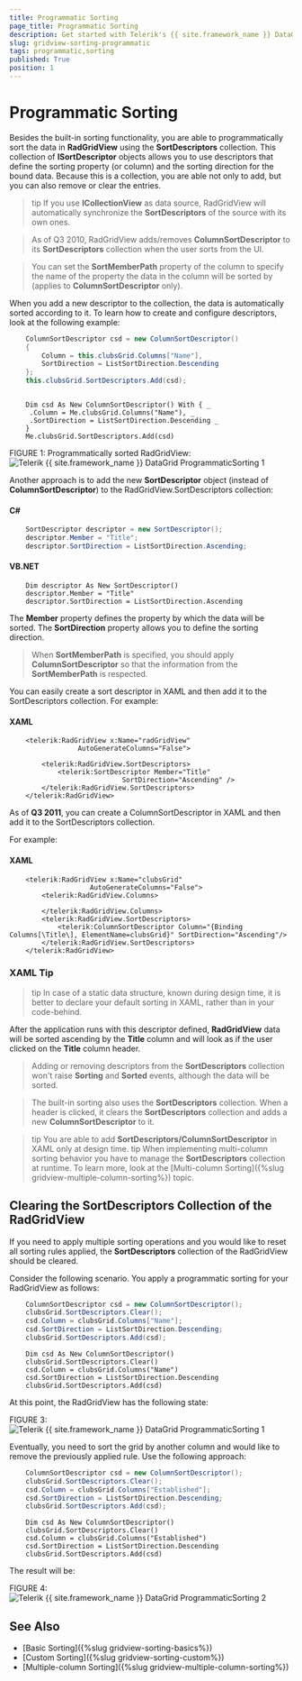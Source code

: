 ```yaml
---
title: Programmatic Sorting
page_title: Programmatic Sorting
description: Get started with Telerik's {{ site.framework_name }} DataGrid and learn how to sort data programmatically using the SortDescriptors collection.
slug: gridview-sorting-programmatic
tags: programmatic,sorting
published: True
position: 1
---
```


# Programmatic Sorting

Besides the built-in sorting functionality, you are able to programmatically sort the data in __RadGridView__ using the __SortDescriptors__ collection. This collection of __ISortDescriptor__ objects allows you to use descriptors that define the sorting property (or column) and the sorting direction for the bound data. Because this is a collection, you are able not only to add, but you can also remove or clear the entries.
    
>tip If you use __ICollectionView__ as data source, RadGridView will automatically synchronize the __SortDescriptors__ of the source with its own ones.

>As of Q3 2010, RadGridView adds/removes __ColumnSortDescriptor__ to its __SortDescriptors__ collection when the user sorts from the UI.

>You can set the __SortMemberPath__ property of the column to specify the name of the property the data in the column will be sorted by (applies to __ColumnSortDescriptor__ only).

When you add a new descriptor to the collection, the data is automatically sorted according to it. To learn how to create and configure descriptors, look at the following example:


```C#
	ColumnSortDescriptor csd = new ColumnSortDescriptor()
	{
	    Column = this.clubsGrid.Columns["Name"],
	    SortDirection = ListSortDirection.Descending
	};
	this.clubsGrid.SortDescriptors.Add(csd);
```
```VB.NET

	Dim csd As New ColumnSortDescriptor() With { _
	 .Column = Me.clubsGrid.Columns("Name"), _
	 .SortDirection = ListSortDirection.Descending _
	}
	Me.clubsGrid.SortDescriptors.Add(csd)
```

FIGURE 1: Programmatically sorted RadGridView:
![Telerik {{ site.framework_name }} DataGrid ProgrammaticSorting 1](images/RadGridView_ProgrammaticSorting_1.png)
      
Another approach is to add the new __SortDescriptor__ object (instead of __ColumnSortDescriptor__) to the RadGridView.SortDescriptors collection:

#### __C#__
```C#
	SortDescriptor descriptor = new SortDescriptor();
	descriptor.Member = "Title";
	descriptor.SortDirection = ListSortDirection.Ascending;
```

#### __VB.NET__
```VB.NET
	Dim descriptor As New SortDescriptor()
	descriptor.Member = "Title"
	descriptor.SortDirection = ListSortDirection.Ascending
```

The __Member__ property defines the property by which the data will be sorted.
The __SortDirection__ property allows you to define the sorting direction.

>When __SortMemberPath__ is specified, you should apply __ColumnSortDescriptor__ so that the information from the __SortMemberPath__ is respected.
      
You can easily create a sort descriptor in XAML and then add it to the SortDescriptors collection.
For example:

#### __XAML__
```XAML
	<telerik:RadGridView x:Name="radGridView"
	             AutoGenerateColumns="False">
	
	    <telerik:RadGridView.SortDescriptors>
	        <telerik:SortDescriptor Member="Title"
	                        SortDirection="Ascending" />
	    </telerik:RadGridView.SortDescriptors>
	</telerik:RadGridView>
```

As of __Q3 2011__, you can create a ColumnSortDescriptor in XAML and then add it to the SortDescriptors collection.
      
For example:
#### __XAML__
```XAML
	<telerik:RadGridView x:Name="clubsGrid" 
	                AutoGenerateColumns="False">
	    <telerik:RadGridView.Columns>
	
	    </telerik:RadGridView.Columns>
	    <telerik:RadGridView.SortDescriptors>
	        <telerik:ColumnSortDescriptor Column="{Binding Columns[\Title\], ElementName=clubsGrid}" SortDirection="Ascending"/>
	    </telerik:RadGridView.SortDescriptors>
	</telerik:RadGridView>
```

### XAML Tip

>tip In case of a static data structure, known during design time, it is better to declare your default sorting in XAML, rather than in your code-behind.

After the application runs with this descriptor defined, __RadGridView__ data will be sorted ascending by the __Title__ column and will look as if the user clicked on the __Title__ column header.
        
>Adding or removing descriptors from the __SortDescriptors__ collection won't raise __Sorting__ and __Sorted__ events, although the data will be sorted.

>The built-in sorting also uses the __SortDescriptors__ collection. When a header is clicked, it clears the __SortDescriptors__ collection and adds a new __ColumnSortDescriptor__ to it.

>tip You are able to add __SortDescriptors/ColumnSortDescriptor__ in XAML only at design time. 
>tip When implementing multi-column sorting behavior you have to manage the __SortDescriptors__ collection at runtime. To learn more, look at the [Multi-column Sorting]({%slug gridview-multiple-column-sorting%}) topic.

## Clearing the SortDescriptors Collection of the RadGridView ##

If you need to apply multiple sorting operations and you would like to reset all sorting rules applied, the __SortDescriptors__ collection of the RadGridView should be cleared. 

Consider the following scenario. You apply a programmatic sorting for your RadGridView as follows:


```C#
	ColumnSortDescriptor csd = new ColumnSortDescriptor();
	clubsGrid.SortDescriptors.Clear();
	csd.Column = clubsGrid.Columns["Name"];
	csd.SortDirection = ListSortDirection.Descending;
	clubsGrid.SortDescriptors.Add(csd);
```
```VB.NET
	Dim csd As New ColumnSortDescriptor()
	clubsGrid.SortDescriptors.Clear()
	csd.Column = clubsGrid.Columns("Name")
	csd.SortDirection = ListSortDirection.Descending
	clubsGrid.SortDescriptors.Add(csd)
```

At this point, the RadGridView has the following state:

FIGURE 3:
![Telerik {{ site.framework_name }} DataGrid ProgrammaticSorting 1](images/RadGridView_ProgrammaticSorting_1.png)

Eventually, you need to sort the grid by another column and would like to remove the previously applied rule. Use the following approach:


```C#
	ColumnSortDescriptor csd = new ColumnSortDescriptor();
	clubsGrid.SortDescriptors.Clear();
	csd.Column = clubsGrid.Columns["Established"];
	csd.SortDirection = ListSortDirection.Descending;
	clubsGrid.SortDescriptors.Add(csd);
```
```VB.NET
	Dim csd As New ColumnSortDescriptor()
	clubsGrid.SortDescriptors.Clear()
	csd.Column = clubsGrid.Columns("Established")
	csd.SortDirection = ListSortDirection.Descending
	clubsGrid.SortDescriptors.Add(csd)
```

The result will be:

FIGURE 4:
![Telerik {{ site.framework_name }} DataGrid ProgrammaticSorting 2](images/RadGridView_ProgrammaticSorting_2.png)

## See Also
 * [Basic Sorting]({%slug gridview-sorting-basics%})
 * [Custom Sorting]({%slug gridview-sorting-custom%})
 * [Multiple-column Sorting]({%slug gridview-multiple-column-sorting%})
